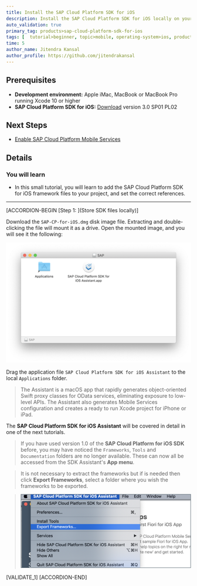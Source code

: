 ```yaml
---
title: Install the SAP Cloud Platform SDK for iOS
description: Install the SAP Cloud Platform SDK for iOS locally on your machine.
auto_validation: true
primary_tag: products>sap-cloud-platform-sdk-for-ios
tags: [  tutorial>beginner, topic>mobile, operating-system>ios, products>sap-cloud-platform, products>sap-cloud-platform-sdk-for-ios, software-product-function>sap-cloud-platform-mobile-services ]
time: 5
author_name: Jitendra Kansal
author_profile: https://github.com/jitendrakansal
---
```


## Prerequisites  
 - **Development environment:** Apple iMac, MacBook or MacBook Pro running Xcode 10 or higher
 - **SAP Cloud Platform SDK for iOS:** [Download](https://www.sap.com/developer/trials-downloads/additional-downloads/sap-cloud-platform-sdk-for-ios-14485.html) version 3.0 SP01 PL02

## Next Steps
 - [Enable SAP Cloud Platform Mobile Services](https://developers.sap.com/tutorials/fiori-ios-hcpms-setup.html)

## Details
### You will learn  
  - In this small tutorial, you will learn to add the SAP Cloud Platform SDK for iOS framework files to your project, and set the correct references.

---

[ACCORDION-BEGIN [Step 1: ](Store SDK files locally)]

Download the `SAP-CP-for-iOS.dmg` disk image file. Extracting and double-clicking the file will mount it as a drive. Open the mounted image, and you will see it the following:

![Adding files dialog](fiori-ios-hcpms-install-sdk-01.png)

Drag the application file `SAP Cloud Platform SDK for iOS Assistant` to the local `Applications` folder.

> The Assistant is a macOS app that rapidly generates object-oriented Swift proxy classes for OData services, eliminating exposure to low-level APIs. The Assistant also generates Mobile Services configuration and creates a ready to run Xcode project for iPhone or iPad.

The **SAP Cloud Platform SDK for iOS Assistant** will be covered in detail in one of the next tutorials.

>If you have used version 1.0 of the **SAP Cloud Platform for iOS SDK** before, you may have noticed the `Frameworks`, `Tools` and `Documentation` folders are no longer available. These can now all be accessed from the SDK Assistant's **App menu**.

>It is not necessary to extract the frameworks but if is needed then click **Export Frameworks**, select a folder where you wish the frameworks to be exported.

> ![Adding files dialog](fiori-ios-hcpms-install-sdk-02.png)

[VALIDATE_1]
[ACCORDION-END]

